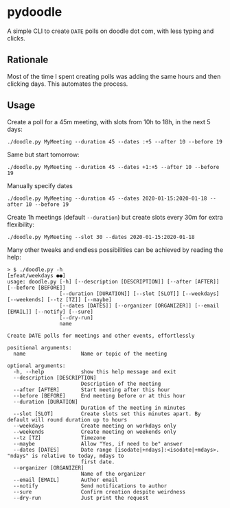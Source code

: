 # pydoodle
A simple CLI to create `DATE` polls on doodle dot com, with less typing and clicks.

## Rationale
Most of the time I spent creating polls was adding the same hours and then clicking days. This automates the process.

## Usage

Create a poll for a 45m meeting, with slots from 10h to 18h, in the next 5 days:

```shell
./doodle.py MyMeeting --duration 45 --dates :+5 --after 10 --before 19
```

Same but start tomorrow:

```shell
./doodle.py MyMeeting --duration 45 --dates +1:+5 --after 10 --before 19
```

Manually specify dates

```shell
./doodle.py MyMeeting --duration 45 --dates 2020-01-15:2020-01-18 --after 10 --before 19
```

Create 1h meetings (default `--duration`) but create slots every 30m for extra flexibility:

```shell
./doodle.py MyMeeting --slot 30 --dates 2020-01-15:2020-01-18
```


Many other tweaks and endless possibilities can be achieved by reading the help:

```
> $ ./doodle.py -h                                                                         [±feat/weekdays ●●]
usage: doodle.py [-h] [--description [DESCRIPTION]] [--after [AFTER]] [--before [BEFORE]]
                 [--duration [DURATION]] [--slot [SLOT]] [--weekdays] [--weekends] [--tz [TZ]] [--maybe]
                 [--dates [DATES]] [--organizer [ORGANIZER]] [--email [EMAIL]] [--notify] [--sure]
                 [--dry-run]
                 name

Create DATE polls for meetings and other events, effortlessly

positional arguments:
  name                  Name or topic of the meeting

optional arguments:
  -h, --help            show this help message and exit
  --description [DESCRIPTION]
                        Description of the meeting
  --after [AFTER]       Start meeting after this hour
  --before [BEFORE]     End meeting before or at this hour
  --duration [DURATION]
                        Duration of the meeting in minutes
  --slot [SLOT]         Create slots set this minutes apart. By default will round duration up to hours
  --weekdays            Create meeting on workdays only
  --weekends            Create meeting on weekends only
  --tz [TZ]             Timezone
  --maybe               Allow "Yes, if need to be" answer
  --dates [DATES]       Date range [isodate|+ndays]:<isodate|+mdays>. "ndays" is relative to today, mdays to
                        first date.
  --organizer [ORGANIZER]
                        Name of the organizer
  --email [EMAIL]       Author email
  --notify              Send notifications to author
  --sure                Confirm creation despite weirdness
  --dry-run             Just print the request
```
